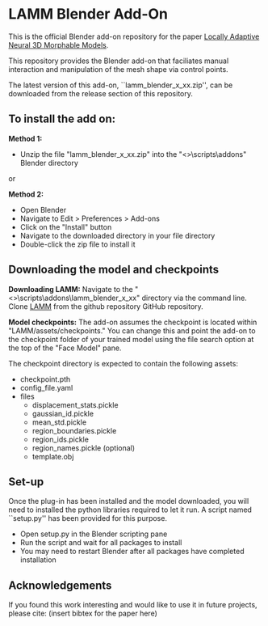 LAMM Blender Add-On
===================

This is the official Blender add-on repository for the paper [Locally Adaptive Neural 3D Morphable Models](https://arxiv.org/pdf/2401.02937.pdf).

This repository provides the Blender add-on that faciliates manual interaction and manipulation of the mesh shape via control points.

The latest version of this add-on, ``lamm_blender_x_xx.zip'', can be downloaded from the release section of this repository.

To install the add on:
----------------------
**Method 1:**
- Unzip the file "lamm_blender_x_xx.zip" into the "<>\scripts\addons" Blender directory

or

**Method 2:**
- Open Blender
- Navigate to Edit > Preferences > Add-ons
- Click on the "Install" button
- Navigate to the downloaded directory in your file directory
- Double-click the zip file to install it

Downloading the model and checkpoints
-------------------------------------
**Downloading LAMM:**
Navigate to the "<>\scripts\addons\lamm_blender_x_xx" directory via the command line.
Clone [LAMM](https://github.com/michaeltrs/LAMM) from the github repository GitHub repository.

**Model checkpoints:**
The add-on assumes the checkpoint is located within "LAMM/assets/checkpoints."
You can change this and point the add-on to the checkpoint folder of your trained model using the file search option at the top of the "Face Model" pane.

The checkpoint directory is expected to contain the following assets:
- checkpoint.pth
- config_file.yaml
- files
  - displacement_stats.pickle
  - gaussian_id.pickle
  - mean_std.pickle
  - region_boundaries.pickle
  - region_ids.pickle
  - region_names.pickle (optional)
  - template.obj


Set-up
------
Once the plug-in has been installed and the model downloaded, you will need to installed the python libraries required to let it run. A script named ``setup.py'' has been provided for this purpose.

- Open setup.py in the Blender scripting pane
- Run the script and wait for all packages to install
- You may need to restart Blender after all packages have completed installation


Acknowledgements
----------------
If you found this work interesting and would like to use it in future projects, please cite:
(insert bibtex for the paper here)

